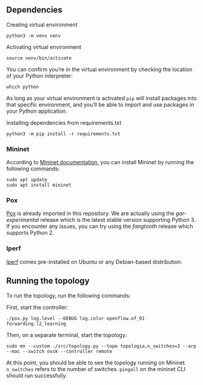 ## Dependencies

Creating virtual environment

    python3 -m venv venv

Activating virtual environment

    source venv/bin/activate

You can confirm you’re in the virtual environment by checking the location of your Python interpreter:

    which python

As long as your virtual environment is activated `pip` will install packages into that specific environment, and you’ll be able
to import and use packages in your Python application.

Installing dependencies from requirements.txt
    
    python3 -m pip install -r requirements.txt

### Mininet

According to [Mininet documentation](http://mininet.org/download/), you can install Mininet by running the following commands:

    sudo apt update
    sudo apt install mininet

### Pox

[Pox](https://github.com/noxrepo/pox) is already imported in this repository. We are actually using the _gar-experimental_ release which
is the latest stable version supporting Python 3. If you encounter any issues, you can try using the _fangtooth_ release which
supports Python 2.

### Iperf

[Iperf](https://iperf.fr/) comes pre-installed on Ubuntu or any Debian-based distribution.

## Running the topology

To run the topology, run the following commands:

First, start the controller:

    ./pox.py log.level --DEBUG log.color openflow.of_01 forwarding.l2_learning

Then, on a separate terminal, start the topology:

    sudo mn --custom ./src/topology.py --topo topologia,n_switches=3 --arp --mac --switch ovsk --controller remote

At this point, you should be able to see the topology running on Mininet. `n_switches` refers to the number of switches. `pingall` on the mininet CLI should run 
successfully.

